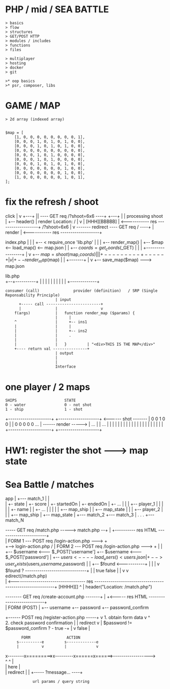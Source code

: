 







# PHP / mid / SEA BATTLE
    > basics
    > flow
    > structures
    > GET/POST HTTP
    > modules / includes
    > functions
    > files

    > multiplayer
    > hosting
    > docker
    > git

    >* oop basics
    >* psr, composer, libs 










# GAME / MAP
    > 2d array (indexed array)


    $map = [
        [1, 0, 0, 0, 0, 0, 0, 0, 0, 1],
        [0, 0, 0, 1, 0, 1, 0, 1, 0, 0],
        [0, 0, 0, 1, 0, 1, 0, 1, 0, 0],
        [0, 0, 0, 0, 0, 0, 0, 0, 0, 0],
        [0, 0, 0, 1, 0, 1, 0, 0, 0, 0],
        [0, 0, 0, 1, 0, 1, 0, 0, 0, 0],
        [0, 0, 0, 1, 0, 1, 0, 1, 0, 0],
        [0, 0, 0, 0, 0, 0, 0, 1, 0, 0],
        [0, 0, 0, 0, 0, 0, 0, 1, 0, 0],
        [1, 0, 0, 0, 0, 0, 0, 1, 0, 1],        
    ];








 # fix the refresh / shoot



 click
   |
   v
 +---+
 |<a>| ---- GET req /?shoot=6x6 ----+
 +---+                              |
                                    |
                                processing shoot
                                    |
                                    +-- header()
                                    |
                                   render
        Location: /                 |
          v                         |
        [HHH][BBBBB]                |
<----------- res -------------------+
/?shoot=6x6
|
v
------- redirect ---- GET req / ----+
                                    |
                                   render
                                    |
<----------- res -------------------+

















index.php
    |
    |
    |
    +-- < require_once 'lib.php'
    |                    |
    |                    +-- render_map()
    |
    +-- $map <-- load_map() <-- map.json
    |
    |
    +-- $coords = get_coords($_GET)
    |      |
    |      +-----------------+
    |                        v
    +-- $map = shoot($map,$coords)
    |      |
    |      +---------+-----+
    |                v     |
    +-- render_map($map)   |
    |              +-------+
    |              v 
    +-- save_map($map) ---> map.json













lib.php
  \
+--+----------+
|             |
|             |
|             |
|             |
|             |
+-------------+











    consumer (call)               provider (definition)   / SRP (Single Reponsability Principle)
                          | input
          +----- call ------------------------+
          |               |                   v
        f(args)           |   function render_map ($params) {
                          |     |
        ^                 |     +-- ins1
        |                 |     |
        |                 |     +-- ins2
        |                 |     .
        |                 |
        |                 |   }         | "<div>THIS IS THE MAP</div>"
        +---- return val ---------------+
                          | output
                          |
                          |
                          Interface








# one player / 2 maps


    SHIPS                     STATE
    0 - water                 0 - not shot
    1 - ship                  1 - shot
+---------------------+   +--------------------+           <------ shot -------
|  0 0 1 0 0          |   |  0 0 0 0 0 ...     |           ------ render ----->
|  ...                |   |  ...               |
|                     |   |                    |
|                     |   |                    |
|                     |   |                    |
|                     |   |                    |
|                     |   |                    |
+---------------------+   +--------------------+


# HW1: register the shot ---> map state














# Sea Battle / matches

 app
  |
  +--- match_1
  |      |  
  |      +- state
  |      +- score
  |      +- startedOn
  |      +- endedOn
  |      +- ...
  |      |
  |      +-- player_1
  |      |       |
  |      |       +- name
  |      |       +- ...
  |      |       |
  |      |       +-- map_ship
  |      |       +-- map_state
  |      |
  |      +-- player_2
  |              |
  |              +-- map_ship
  |              +-- map_state
  |
  +--- match_2
  +--- match_3
  |
  .
  .
  .
  +--- match_N










  ----- GET req /match.php -----> match.php --+
                                              |
  +---------- res HTML -----------------------+   
  |
  FORM 1 --- POST req /login-action.php ---> +
                                               \
                                                +--> login-action.php
                                               /              |
  FORM 2 --- POST req /login-action.php ---> +                | 
                                                              |
                                                              +-- $username <--- $_POST['username']
                                                              +-- $username <--- $_POST['password']
                                                              |
                                                              +-- $users <---- load_users() < users.json
                                                              |
                                                              +--> user_exists($users,$username,$password)
                                                              |                      |
                                                              +-- $found <-----------+
                                                              |
                                                              |
                                                              |
                                                              v
                                                            $found ? ------------------------------+
                                                              |                                    |
                                                            true                                  false 
                                                              |                                    |
                                                              v                                    v
                                                                                        edirect(/match.php)    
                                                                                                   |
<----------------------------------- res ----------------------------------------------------------+
                                [HHHH][]
                                 ^
                                 |
                                header("Location: /match.php")












-------- GET req /create-account.php -------+
                                            |
+<----- res HTML ---------------------------+     
|
FORM (POST)
 |
 +-- username
 +-- password
 +-- password_confirm

 +------ POST req /register-action.php -----+
                                            v
                                          1. obtain form data
                                            v                                      ^    
                                          2. check password confirmation           |
                                            |                                   redirect
                                            v                                      |
                                          $password != $password_confirm ? - true -+
                                            |
                                            v
                                          false
                                            |














           FORM                ACTION
         s----------e         s-------------e
         |          v         |             v
x--------x=========>x---------x======x======>------------------>   
              ^          ^           |     
              |         here         |                      
              |                     redirect
              |                      |
              +----- ?message... ----+

                url params / query string